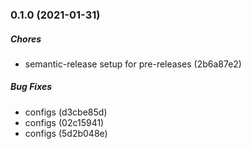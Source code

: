 ### 0.1.0 (2021-01-31)

##### Chores

*  semantic-release setup for pre-releases (2b6a87e2)

##### Bug Fixes

*  configs (d3cbe85d)
*  configs (02c15941)
*  configs (5d2b048e)
